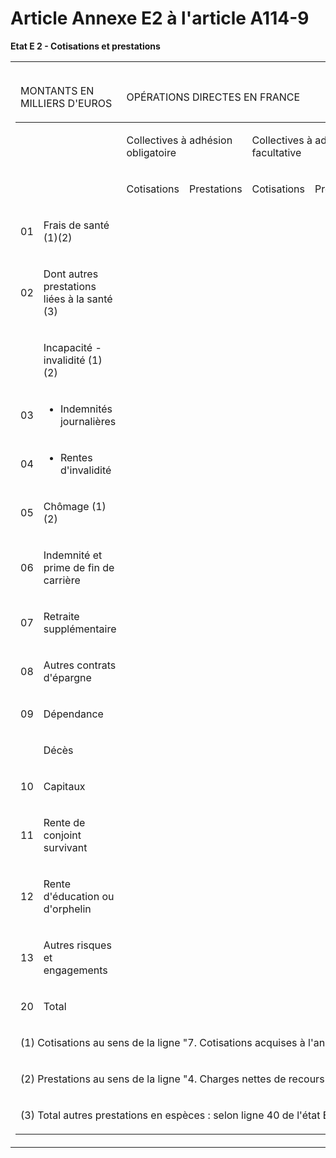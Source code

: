 # Article Annexe E2 à l'article A114-9

**Etat E 2 - Cotisations et prestations**

<table>
  <tbody>
    <tr>
      <td>
        <table>
          <thead>
            <tr>
              <td colspan="2" width="156">

MONTANTS EN MILLIERS D'EUROS

</td>
              <td colspan="6" width="256">

OPÉRATIONS DIRECTES EN FRANCE

</td>
              <td colspan="2" width="85">

TOTAUX

</td>
            </tr>
          </thead>
          <tbody>
            <tr>
              <td colspan="2">

</td>
              <td colspan="2">

Collectives à adhésion obligatoire

</td>
              <td colspan="2">

Collectives à adhésion facultative

</td>
              <td colspan="2">

Individuelles

</td>
              <td colspan="2">

</td>
            </tr>
            <tr>
              <td colspan="2">

</td>
              <td>

Cotisations

</td>
              <td>

Prestations

</td>
              <td>

Cotisations

</td>
              <td>

Prestations

</td>
              <td>

Cotisations

</td>
              <td>

Prestations

</td>
              <td>

Cotisations

</td>
              <td>

Prestations

</td>
            </tr>
            <tr>
              <td>

01

</td>
              <td>

Frais de santé (1)(2)

</td>
              <td>

</td>
              <td>

</td>
              <td>

</td>
              <td>

</td>
              <td>

</td>
              <td>

</td>
              <td>

</td>
              <td>

</td>
            </tr>
            <tr>
              <td>

02

</td>
              <td>

Dont autres prestations liées à la santé (3)

</td>
              <td>

</td>
              <td>

</td>
              <td>

</td>
              <td>

</td>
              <td>

</td>
              <td>

</td>
              <td>

</td>
              <td>

</td>
            </tr>
            <tr>
              <td>

</td>
              <td>

Incapacité - invalidité (1)(2)

</td>
              <td>

</td>
              <td>

</td>
              <td>

</td>
              <td>

</td>
              <td>

</td>
              <td>

</td>
              <td>

</td>
              <td>

</td>
            </tr>
            <tr>
              <td>

03

</td>
              <td>

- Indemnités journalières

</td>
              <td>

</td>
              <td>

</td>
              <td>

</td>
              <td>

</td>
              <td>

</td>
              <td>

</td>
              <td>

</td>
              <td>

</td>
            </tr>
            <tr>
              <td>

04

</td>
              <td>

- Rentes d'invalidité

</td>
              <td>

</td>
              <td>

</td>
              <td>

</td>
              <td>

</td>
              <td>

</td>
              <td>

</td>
              <td>

</td>
              <td>

</td>
            </tr>
            <tr>
              <td>

05

</td>
              <td>

Chômage (1)(2)

</td>
              <td>

</td>
              <td>

</td>
              <td>

</td>
              <td>

</td>
              <td>

</td>
              <td>

</td>
              <td>

</td>
              <td>

</td>
            </tr>
            <tr>
              <td>

06

</td>
              <td>

Indemnité et prime de fin de carrière

</td>
              <td>

</td>
              <td>

</td>
              <td>

</td>
              <td>

</td>
              <td>

</td>
              <td>

</td>
              <td>

</td>
              <td>

</td>
            </tr>
            <tr>
              <td>

07

</td>
              <td>

Retraite supplémentaire

</td>
              <td>

</td>
              <td>

</td>
              <td>

</td>
              <td>

</td>
              <td>

</td>
              <td>

</td>
              <td>

</td>
              <td>

</td>
            </tr>
            <tr>
              <td>

08

</td>
              <td>

Autres contrats d'épargne

</td>
              <td>

</td>
              <td>

</td>
              <td>

</td>
              <td>

</td>
              <td>

</td>
              <td>

</td>
              <td>

</td>
              <td>

</td>
            </tr>
            <tr>
              <td>

09

</td>
              <td>

Dépendance

</td>
              <td>

</td>
              <td>

</td>
              <td>

</td>
              <td>

</td>
              <td>

</td>
              <td>

</td>
              <td>

</td>
              <td>

</td>
            </tr>
            <tr>
              <td>

</td>
              <td>

Décès

</td>
              <td>

</td>
              <td>

</td>
              <td>

</td>
              <td>

</td>
              <td>

</td>
              <td>

</td>
              <td>

</td>
              <td>

</td>
            </tr>
            <tr>
              <td>

10

</td>
              <td>

Capitaux

</td>
              <td>

</td>
              <td>

</td>
              <td>

</td>
              <td>

</td>
              <td>

</td>
              <td>

</td>
              <td>

</td>
              <td>

</td>
            </tr>
            <tr>
              <td>

11

</td>
              <td>

Rente de conjoint survivant

</td>
              <td>

</td>
              <td>

</td>
              <td>

</td>
              <td>

</td>
              <td>

</td>
              <td>

</td>
              <td>

</td>
              <td>

</td>
            </tr>
            <tr>
              <td>

12

</td>
              <td>

Rente d'éducation ou d'orphelin

</td>
              <td>

</td>
              <td>

</td>
              <td>

</td>
              <td>

</td>
              <td>

</td>
              <td>

</td>
              <td>

</td>
              <td>

</td>
            </tr>
            <tr>
              <td>

13

</td>
              <td>

Autres risques et engagements

</td>
              <td>

</td>
              <td>

</td>
              <td>

</td>
              <td>

</td>
              <td>

</td>
              <td>

</td>
              <td>

</td>
              <td>

</td>
            </tr>
            <tr>
              <td>

20

</td>
              <td>

Total

</td>
              <td>

</td>
              <td>

</td>
              <td>

</td>
              <td>

</td>
              <td>

</td>
              <td>

</td>
              <td>

</td>
              <td>

</td>
            </tr>
            <tr>
              <td colspan="10">

(1) Cotisations au sens de la ligne "7. Cotisations acquises à l'année" du tableau C de l'état C10.

</td>
            </tr>
            <tr>
              <td colspan="10">

(2) Prestations au sens de la ligne "4. Charges nettes de recours" du tableau C de l'état C10.

</td>
            </tr>
            <tr>
              <td colspan="10">

(3) Total autres prestations en espèces : selon ligne 40 de l'état E 3.

</td>
            </tr>
          </tbody>
        </table>

</td>
    </tr>
  </tbody>
</table>

